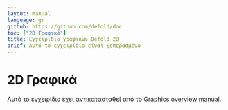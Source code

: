```yaml
---
layout: manual
language: gr
github: https://github.com/defold/doc
toc: ["2D Γραφικά"]
title: Εγχειρίδιο γραφικών Defold 2D
brief: Αυτό το εγχειρίδιο είναι ξεπερασμένο
---
```


# 2D Γραφικά


Αυτό το εγχειρίδιο έχει αντικατασταθεί από το [Graphics overview manual](/manuals/graphics).

